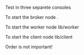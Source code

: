 Test in three separete consoles

To start the broker 
node . 

To start the worker
node lib/worker 

To start the client
node lib/client

Order is not important! 